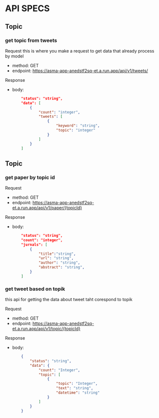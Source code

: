 # API SPECS

## Topic
### get topic from tweets
Request
this is where you make a request to get data that already process by model
- method: GET
- endpoint: https://asma-app-anedstf2sq-et.a.run.app/api/v1/tweets/

Response
- body: 
    ```json
        "status": "string",
        "data": [
            {
                "count": "integer",
                "tweets": [
                    {
                        "keyword": "string",
                        "topic": "integer"
                    }
                ]   
            }
        ]
    ```
## Topic
### get paper by topic id
Request

- method: GET
- endpoint: https://asma-app-anedstf2sq-et.a.run.app/api/v1/paper/{topicId}

Response
- body: 
    ```json
        "status": "string",
        "count": "integer",
        "jurnals": [
            {
                "title":"string",
                "url": "string",
                "author": "string",
                "abstract": "string",
            }
        ]
    ```

### get tweet based on topik 
this api for getting the data about tweet taht corespond to topik

Request
- method: GET
- endpoint: https://asma-app-anedstf2sq-et.a.run.app/api/v1/topic/{topicId}

Response
- body:
    ```json
        {
            "status": "string",
            "data": {
                "count": "Integer",
                "topic": [
                    {
                        "topic": "Integer",
                        "text": "string",
                        "datetime": "string"
                    }
                ]
            }
        }
    ```


